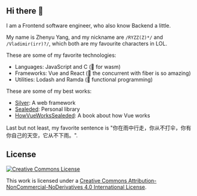 ## Hi there 👋

I am a Frontend software engineer, who also know Backend a little.

My name is Zhenyu Yang, and my nickname are `/RYZZ(Z)*/` and `/Vladimir(irr)?/`, which both are my favourite characters in LOL.

These are some of my favorite technologies:

- Languages: JavaScript and C (🍉 for wasm)
- Frameworks: Vue and React (🥦 the concurrent with fiber is so amazing)
- Utilities: Lodash and Ramda (🥩 functional programming)

These are some of my best works:

- [Silver](https://github.com/Vladimirirr/Silver): A web framework
- [Sealeded](https://github.com/Vladimirirr/Sealeded): Personal library
- [HowVueWorksSealeded](https://github.com/Vladimirirr/HowVueWorksSealeded): A book about how Vue works

Last but not least, my favorite sentence is "你在雨中行走，你从不打伞，你有你自己的天空，它从不下雨。".

## License

<a rel="license" href="http://creativecommons.org/licenses/by-nc-nd/4.0/"><img alt="Creative Commons License" src="https://i.creativecommons.org/l/by-nc-nd/4.0/88x31.png" /></a>

This work is licensed under a <a rel="license" href="http://creativecommons.org/licenses/by-nc-nd/4.0/">Creative Commons Attribution-NonCommercial-NoDerivatives 4.0 International License</a>.
